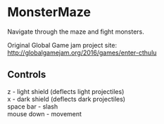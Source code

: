 # MonsterMaze
Navigate through the maze and fight monsters.

Original Global Game jam project site: http://globalgamejam.org/2016/games/enter-cthulu

## Controls
z - light shield (deflects light projectiles) <br />
x - dark shield (deflects dark projectiles) <br />
space bar - slash <br />
mouse down - movement <br />
